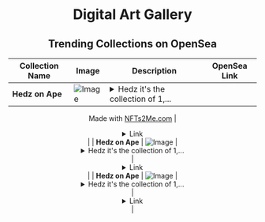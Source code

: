<div align="center">

# Digital Art Gallery

## Trending Collections on OpenSea

| Collection Name                       | Image                                                                                     | Description                       | OpenSea Link                                                                                          |
|---------------------------------------|-------------------------------------------------------------------------------------------|-----------------------------------|--------------------------------------------------------------------------------------------------------|
| **Hedz on Ape** | ![Image](https://i.seadn.io/s/raw/files/aaa0b06ecbb71eb16ccb5ccb30d128ad.webp?w=500&auto=format?w=200&auto=format) | <details><summary>Hedz it's the collection of 1,...</summary>Hedz it's the collection of 1,000 NFTs from the illustrious creator of Pepe the frog

Made with [NFTs2Me.com](https://nfts2me.com/)</details> | <details><summary>Link</summary>[Hedz on Ape](https://opensea.io/collection/hedz-on-ape-3)</details> |
| **Hedz on Ape** | ![Image](https://i.seadn.io/s/raw/files/aaa0b06ecbb71eb16ccb5ccb30d128ad.webp?w=500&auto=format?w=200&auto=format) | <details><summary>Hedz it's the collection of 1,...</summary>Hedz it's the collection of 1,000 NFTs from the illustrious creator of Pepe the frog

Made with [NFTs2Me.com](https://nfts2me.com/)</details> | <details><summary>Link</summary>[Hedz on Ape](https://opensea.io/collection/hedz-on-ape-2)</details> |
| **Hedz on Ape** | ![Image](https://i.seadn.io/s/raw/files/76be983245fc993d9dcd3a1c1421c784.png?w=500&auto=format?w=200&auto=format) | <details><summary>Hedz it's the collection of 1,...</summary>Hedz it's the collection of 1,000 NFTs from the illustrious creator of Pepe the frog

Made with [NFTs2Me.com](https://nfts2me.com/)</details> | <details><summary>Link</summary>[Hedz on Ape](https://opensea.io/collection/hedz-on-ape)</details> |

</div>
